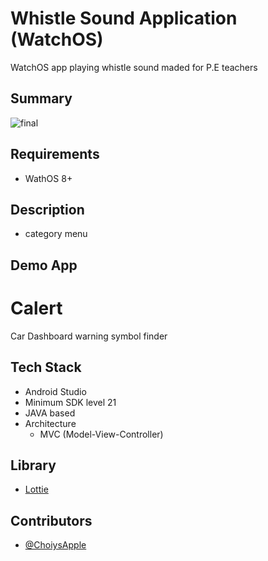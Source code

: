 # Whistle Sound Application (WatchOS)
WatchOS app playing whistle sound maded for P.E teachers


## Summary

![final](https://user-images.githubusercontent.com/63048392/115654781-cf9e8500-a36c-11eb-96b6-550dc4d99f2e.png)

## Requirements
- WathOS 8+

## Description
- category menu


## Demo App


# Calert
Car Dashboard warning symbol finder


## Tech Stack
* Android Studio
* Minimum SDK level 21
* JAVA based
* Architecture
  * MVC (Model-View-Controller)

## Library
* [Lottie](https://airbnb.design/lottie/)

## Contributors
  * [@ChoiysApple](https://github.com/ChoiysApple)

